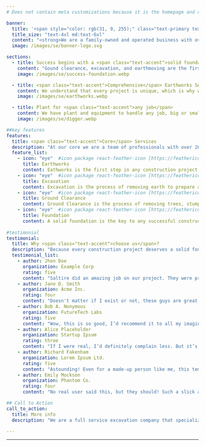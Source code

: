 ```yaml
---
# Does not contain meta customizations because it is the homepage and config is already set in the config file

banner:
  title: '<span style="color: rgb(31, 9, 255);" class="text-primary text-accent text-shadow-[0px_1px_2px] shadow-accent/5"> Excavation <span class="text-accent">excellence</span> in Melbourne and beyond...</span>'
  title_size: "text-4xl md:text-6xl"
  content: "<strong>We are a family-owned and operated business with over 20 years of experience in the construction industry. We pride ourselves on providing a professional and reliable service to all our clients.</strong>"  
  image: /images/se/banner-logo.svg  

sections:
  - title: Success begins with a <span class="text-accent">solid foundation</span>
    content: "Gound clearance, excavation, and earthmoving are the first steps in any construction project. We have the experience and equipment to get the job done right the first time. Our team of professionals will work with you to ensure your project is completed on time and within budget."
    image: /images/se/success-foundation.webp

  - title: <span class="text-accent">Comprehensive</span> Earthworks Services
    content: We understand that every project is unique, which is why we offer a wide range of earthworks services to meet your specific needs. From site preparation to trenching and backfilling, we have the expertise to handle any job, big or small.
    image: /images/se/earthworks.webp

  - title: Plant for <span class="text-accent">any job</span>
    content: We have plant and equipment to handle any job, big or small. Our fleet of excavators, bobcats, and trucks are well-maintained and operated by experienced professionals. Contact us today to learn more about our plant hire services.
    image: /images/se/digger.webp

##key features
features:
  title: <span class="text-accent">Core</span> Services
  description: "At our core we are a team of professionals with over 20 years of experience in the construction industry. We pride ourselves on providing a professional and reliable service to all our clients. Our core services include:"
  feature_list:
    - icon: "eye"  #icon package react-feather-icon [https://feathericons.com/]
      title: Earthworks
      content: Eathworks is the first step in any construction project. We have the experience and equipment to handle any job, big or small.
    - icon: "eye"  #icon package react-feather-icon [https://feathericons.com/]
      title: Excavation
      content: Excavation is the process of removing earth to prepare a site for construction. We have the expertise to handle any excavation job, big or small.
    - icon: "eye"  #icon package react-feather-icon [https://feathericons.com/]
      title: Ground Clearance
      content: Ground Clearance is the process of removing trees, stumps, and other debris from a site to prepare it for construction. We have the equipment and expertise to handle any ground clearance job, big or small.
    - icon: "eye"  #icon package react-feather-icon [https://feathericons.com/]
      title: Foundation
      content: A solid foundation is the key to any successful construction project. We have the experience and equipment to ensure your project has a solid foundation.      
  
#testimonial
testimonial:
  title: Why <span class="text-accent">choose us</span>?
  description: "Because every construction project deserves a solid foundation. Here's what our satisfied customers have to say about our services..."
  testimonial_list:
    - author: Jhon Doe
      organization: Example Corp
      rating: five
      content: "Saltire did an amazing job on our project. They were professional, reliable, and completed the job on time and within budget."
    - author: Jane D. Smith
      organization: Acme Inc.
      rating: four
      content: "Doesn't matter if I exist or not, these guys are great!<br><br><br>"
    - author: Bob A. Nonymous
      organization: FutureTech Labs
      rating: five
      content: "Wow, this is so good, I’d recommend it to all my imaginary friends.<br><br><br>"
    - author: Alice Placeholder
      organization: Startup Ipsum
      rating: three
      content: "If I were real, I’d definitely complain less. But it’s still pretty good!<br><br><br>"
    - author: Richard Fakenham
      organization: Lorem Ipsum Ltd.
      rating: five
      content: "Astounding! Even for a made-up person like me, this template <b class='text-accent'>exceeds expectations</b>.<br><br>"
    - author: Emily Mockson
      organization: Phantom Co.
      rating: four
      content: "No real user said this, but they should! Such a slick and modern experience.<br><br><br>"

## Call to Action
call_to_action:
  title: More info
  description: "We are a full service excavation company that specializes in residential and commercial projects. Our team of professionals has the experience and equipment to handle any job, big or small. Contact us today to learn more about our services and how we can help you with your next project."

---
```

---
